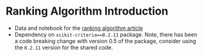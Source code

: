 # Ranking Algorithm Introduction

- Data and notebook for the [ranking algorithm article](https://towardsdatascience.com/ranking-algorithms-know-your-multi-criteria-decision-solving-techniques-20949198f23e)
- Dependency on `scikit-criteria==0.2.11` package. Note, there has been a code breaking change with version 0.5 of the package, consider using the `0.2.11` version for the shared code.
